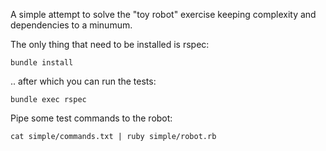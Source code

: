 A simple attempt to solve the "toy robot" exercise keeping complexity and dependencies to a minumum.

The only thing that need to be installed is rspec:

```
bundle install
```

.. after which you can run the tests:

```
bundle exec rspec
```

Pipe some test commands to the robot:

```
cat simple/commands.txt | ruby simple/robot.rb
```

